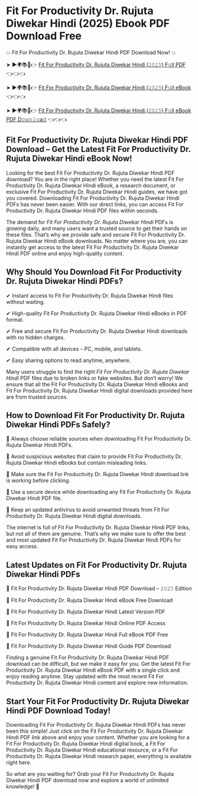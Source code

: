 # Fit For Productivity Dr. Rujuta Diwekar Hindi (2025) Ebook PDF Download Free

💥 Fit For Productivity Dr. Rujuta Diwekar Hindi PDF Download Now! 💥

➤ ►🌍📚📱👉 [Fit For Productivity Dr. Rujuta Diwekar Hindi (𝟸𝟶𝟸𝟻) F𝚞ll PDF](https://getpdf.xyz/fit-for-productivity-dr.-rujuta-diwekar-hindi) 👈👈👈


➤ ►🌍📚📱👉 [Fit For Productivity Dr. Rujuta Diwekar Hindi (𝟸𝟶𝟸𝟻) F𝚞ll eBook](https://getpdf.xyz/fit-for-productivity-dr.-rujuta-diwekar-hindi) 👈👈👈


➤ ►🌍📚📱👉 [Fit For Productivity Dr. Rujuta Diwekar Hindi (𝟸𝟶𝟸𝟻) F𝚞ll eBook PDF D𝚘𝚠𝚗𝚕𝚘a𝚍](https://getpdf.xyz/fit-for-productivity-dr.-rujuta-diwekar-hindi) 👈👈👈


## Fit For Productivity Dr. Rujuta Diwekar Hindi PDF Download – Get the Latest Fit For Productivity Dr. Rujuta Diwekar Hindi eBook Now!

Looking for the best Fit For Productivity Dr. Rujuta Diwekar Hindi PDF download? You are in the right place! Whether you need the latest Fit For Productivity Dr. Rujuta Diwekar Hindi eBook, a research document, or exclusive Fit For Productivity Dr. Rujuta Diwekar Hindi guides, we have got you covered. Downloading Fit For Productivity Dr. Rujuta Diwekar Hindi PDFs has never been easier. With our direct links, you can access Fit For Productivity Dr. Rujuta Diwekar Hindi PDF files within seconds.

The demand for *Fit For Productivity Dr. Rujuta Diwekar Hindi* PDFs is growing daily, and many users want a trusted source to get their hands on these files. That’s why we provide safe and secure Fit For Productivity Dr. Rujuta Diwekar Hindi eBook downloads. No matter where you are, you can instantly get access to the latest Fit For Productivity Dr. Rujuta Diwekar Hindi PDF online and enjoy high-quality content.

## Why Should You Download Fit For Productivity Dr. Rujuta Diwekar Hindi PDFs?

✔ Instant access to Fit For Productivity Dr. Rujuta Diwekar Hindi files without waiting.

✔ High-quality Fit For Productivity Dr. Rujuta Diwekar Hindi eBooks in PDF format.

✔ Free and secure Fit For Productivity Dr. Rujuta Diwekar Hindi downloads with no hidden charges.

✔ Compatible with all devices – PC, mobile, and tablets.

✔ Easy sharing options to read anytime, anywhere.

Many users struggle to find the right *Fit For Productivity Dr. Rujuta Diwekar Hindi* PDF files due to broken links or fake websites. But don’t worry! We ensure that all the Fit For Productivity Dr. Rujuta Diwekar Hindi eBooks and Fit For Productivity Dr. Rujuta Diwekar Hindi digital downloads provided here are from trusted sources.

## How to Download Fit For Productivity Dr. Rujuta Diwekar Hindi PDFs Safely?

📌 Always choose reliable sources when downloading Fit For Productivity Dr. Rujuta Diwekar Hindi PDFs.

📌 Avoid suspicious websites that claim to provide Fit For Productivity Dr. Rujuta Diwekar Hindi eBooks but contain misleading links.

📌 Make sure the Fit For Productivity Dr. Rujuta Diwekar Hindi download link is working before clicking.

📌 Use a secure device while downloading any Fit For Productivity Dr. Rujuta Diwekar Hindi PDF file.

📌 Keep an updated antivirus to avoid unwanted threats from Fit For Productivity Dr. Rujuta Diwekar Hindi digital downloads.

The internet is full of Fit For Productivity Dr. Rujuta Diwekar Hindi PDF links, but not all of them are genuine. That’s why we make sure to offer the best and most updated Fit For Productivity Dr. Rujuta Diwekar Hindi PDFs for easy access.

## Latest Updates on Fit For Productivity Dr. Rujuta Diwekar Hindi PDFs

🔹 Fit For Productivity Dr. Rujuta Diwekar Hindi PDF Download – 𝟸𝟶𝟸𝟻 Edition

🔹 Fit For Productivity Dr. Rujuta Diwekar Hindi eBook Free Download

🔹 Fit For Productivity Dr. Rujuta Diwekar Hindi Latest Version PDF

🔹 Fit For Productivity Dr. Rujuta Diwekar Hindi Online PDF Access

🔹 Fit For Productivity Dr. Rujuta Diwekar Hindi Full eBook PDF Free

🔹 Fit For Productivity Dr. Rujuta Diwekar Hindi Guide PDF Download

Finding a genuine Fit For Productivity Dr. Rujuta Diwekar Hindi PDF download can be difficult, but we make it easy for you. Get the latest Fit For Productivity Dr. Rujuta Diwekar Hindi eBook PDF with a single click and enjoy reading anytime. Stay updated with the most recent Fit For Productivity Dr. Rujuta Diwekar Hindi content and explore new information.

## Start Your Fit For Productivity Dr. Rujuta Diwekar Hindi PDF Download Today!

Downloading Fit For Productivity Dr. Rujuta Diwekar Hindi PDFs has never been this simple! Just click on the Fit For Productivity Dr. Rujuta Diwekar Hindi PDF link above and enjoy your content. Whether you are looking for a Fit For Productivity Dr. Rujuta Diwekar Hindi digital book, a Fit For Productivity Dr. Rujuta Diwekar Hindi educational resource, or a Fit For Productivity Dr. Rujuta Diwekar Hindi research paper, everything is available right here.

So what are you waiting for? Grab your Fit For Productivity Dr. Rujuta Diwekar Hindi PDF download now and explore a world of unlimited knowledge! 🚀